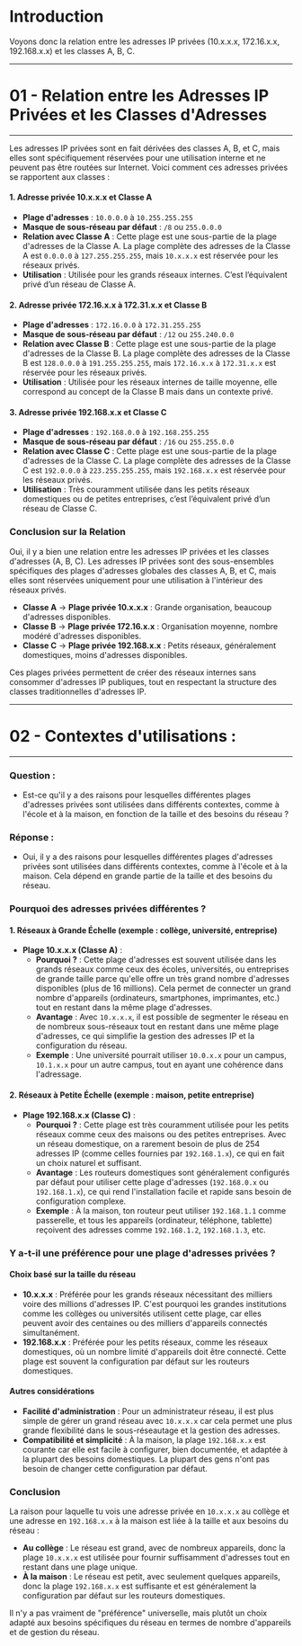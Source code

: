 # Introduction
 Voyons donc la relation entre les adresses IP privées (10.x.x.x, 172.16.x.x, 192.168.x.x) et les classes A, B, C. 

------
# 01 - Relation entre les Adresses IP Privées et les Classes d'Adresses
------

Les adresses IP privées sont en fait dérivées des classes A, B, et C, mais elles sont spécifiquement réservées pour une utilisation interne et ne peuvent pas être routées sur Internet. Voici comment ces adresses privées se rapportent aux classes :

#### 1. **Adresse privée 10.x.x.x et Classe A**
- **Plage d'adresses** : `10.0.0.0` à `10.255.255.255`
- **Masque de sous-réseau par défaut** : `/8` ou `255.0.0.0`
- **Relation avec Classe A** : Cette plage est une sous-partie de la plage d'adresses de la Classe A. La plage complète des adresses de la Classe A est `0.0.0.0` à `127.255.255.255`, mais `10.x.x.x` est réservée pour les réseaux privés.
- **Utilisation** : Utilisée pour les grands réseaux internes. C’est l’équivalent privé d’un réseau de Classe A.

#### 2. **Adresse privée 172.16.x.x à 172.31.x.x et Classe B**
- **Plage d'adresses** : `172.16.0.0` à `172.31.255.255`
- **Masque de sous-réseau par défaut** : `/12` ou `255.240.0.0`
- **Relation avec Classe B** : Cette plage est une sous-partie de la plage d'adresses de la Classe B. La plage complète des adresses de la Classe B est `128.0.0.0` à `191.255.255.255`, mais `172.16.x.x` à `172.31.x.x` est réservée pour les réseaux privés.
- **Utilisation** : Utilisée pour les réseaux internes de taille moyenne, elle correspond au concept de la Classe B mais dans un contexte privé.

#### 3. **Adresse privée 192.168.x.x et Classe C**
- **Plage d'adresses** : `192.168.0.0` à `192.168.255.255`
- **Masque de sous-réseau par défaut** : `/16` ou `255.255.0.0`
- **Relation avec Classe C** : Cette plage est une sous-partie de la plage d'adresses de la Classe C. La plage complète des adresses de la Classe C est `192.0.0.0` à `223.255.255.255`, mais `192.168.x.x` est réservée pour les réseaux privés.
- **Utilisation** : Très couramment utilisée dans les petits réseaux domestiques ou de petites entreprises, c’est l’équivalent privé d’un réseau de Classe C.

### Conclusion sur la Relation

Oui, il y a bien une relation entre les adresses IP privées et les classes d'adresses (A, B, C). Les adresses IP privées sont des sous-ensembles spécifiques des plages d'adresses globales des classes A, B, et C, mais elles sont réservées uniquement pour une utilisation à l'intérieur des réseaux privés.

- **Classe A** → **Plage privée 10.x.x.x** : Grande organisation, beaucoup d'adresses disponibles.
- **Classe B** → **Plage privée 172.16.x.x** : Organisation moyenne, nombre modéré d'adresses disponibles.
- **Classe C** → **Plage privée 192.168.x.x** : Petits réseaux, généralement domestiques, moins d'adresses disponibles.

Ces plages privées permettent de créer des réseaux internes sans consommer d'adresses IP publiques, tout en respectant la structure des classes traditionnelles d'adresses IP.

------
# 02 - Contextes d'utilisations :  
------

### Question : 
- Est-ce qu'il y a des raisons pour lesquelles différentes plages d'adresses privées sont utilisées dans différents contextes, comme à l'école et à la maison, en fonction de la taille et des besoins du réseau ?
### Réponse : 
- Oui, il y a des raisons pour lesquelles différentes plages d'adresses privées sont utilisées dans différents contextes, comme à l'école et à la maison. Cela dépend en grande partie de la taille et des besoins du réseau.

### Pourquoi des adresses privées différentes ?

#### 1. **Réseaux à Grande Échelle (exemple : collège, université, entreprise)**
- **Plage 10.x.x.x (Classe A)** :
  - **Pourquoi ?** : Cette plage d'adresses est souvent utilisée dans les grands réseaux comme ceux des écoles, universités, ou entreprises de grande taille parce qu'elle offre un très grand nombre d'adresses disponibles (plus de 16 millions). Cela permet de connecter un grand nombre d'appareils (ordinateurs, smartphones, imprimantes, etc.) tout en restant dans la même plage d'adresses.
  - **Avantage** : Avec `10.x.x.x`, il est possible de segmenter le réseau en de nombreux sous-réseaux tout en restant dans une même plage d'adresses, ce qui simplifie la gestion des adresses IP et la configuration du réseau.
  - **Exemple** : Une université pourrait utiliser `10.0.x.x` pour un campus, `10.1.x.x` pour un autre campus, tout en ayant une cohérence dans l'adressage.

#### 2. **Réseaux à Petite Échelle (exemple : maison, petite entreprise)**
- **Plage 192.168.x.x (Classe C)** :
  - **Pourquoi ?** : Cette plage est très couramment utilisée pour les petits réseaux comme ceux des maisons ou des petites entreprises. Avec un réseau domestique, on a rarement besoin de plus de 254 adresses IP (comme celles fournies par `192.168.1.x`), ce qui en fait un choix naturel et suffisant.
  - **Avantage** : Les routeurs domestiques sont généralement configurés par défaut pour utiliser cette plage d'adresses (`192.168.0.x` ou `192.168.1.x`), ce qui rend l'installation facile et rapide sans besoin de configuration complexe.
  - **Exemple** : À la maison, ton routeur peut utiliser `192.168.1.1` comme passerelle, et tous les appareils (ordinateur, téléphone, tablette) reçoivent des adresses comme `192.168.1.2`, `192.168.1.3`, etc.

### Y a-t-il une préférence pour une plage d'adresses privées ?

#### **Choix basé sur la taille du réseau**
- **10.x.x.x** : Préférée pour les grands réseaux nécessitant des milliers voire des millions d'adresses IP. C'est pourquoi les grandes institutions comme les collèges ou universités utilisent cette plage, car elles peuvent avoir des centaines ou des milliers d'appareils connectés simultanément.
- **192.168.x.x** : Préférée pour les petits réseaux, comme les réseaux domestiques, où un nombre limité d'appareils doit être connecté. Cette plage est souvent la configuration par défaut sur les routeurs domestiques.

#### **Autres considérations**
- **Facilité d'administration** : Pour un administrateur réseau, il est plus simple de gérer un grand réseau avec `10.x.x.x` car cela permet une plus grande flexibilité dans le sous-réseautage et la gestion des adresses.
- **Compatibilité et simplicité** : À la maison, la plage `192.168.x.x` est courante car elle est facile à configurer, bien documentée, et adaptée à la plupart des besoins domestiques. La plupart des gens n'ont pas besoin de changer cette configuration par défaut.

### Conclusion

La raison pour laquelle tu vois une adresse privée en `10.x.x.x` au collège et une adresse en `192.168.x.x` à la maison est liée à la taille et aux besoins du réseau :

- **Au collège** : Le réseau est grand, avec de nombreux appareils, donc la plage `10.x.x.x` est utilisée pour fournir suffisamment d'adresses tout en restant dans une plage unique.
- **À la maison** : Le réseau est petit, avec seulement quelques appareils, donc la plage `192.168.x.x` est suffisante et est généralement la configuration par défaut sur les routeurs domestiques.

Il n'y a pas vraiment de "préférence" universelle, mais plutôt un choix adapté aux besoins spécifiques du réseau en termes de nombre d'appareils et de gestion du réseau.
